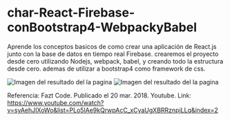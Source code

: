 # char-React-Firebase-conBootstrap4-WebpackyBabel
Aprende los conceptos basicos de como crear una aplicación de React.js junto con la base de datos en tiempo real Firebase. crearemos el proyecto desde cero utilizando Nodejs, webpack, babel, y creando todo la estructura desde cero. ademas de utilizar a bootstrap4 como framework de css.

![Imagen del resultado del la pagina](https://raw.githubusercontent.com/yamil16/char-React-Firebase-conBootstrap4-WebpackyBabel/branch/path/to/ResultadoApp.png) 
![Imagen del resultado del la pagina](https://raw.githubusercontent.com/yamil16/char-React-Firebase-conBootstrap4-WebpackyBabel/ResultadoApp.png) 

Referencia:
Fazt Code. Publicado el 20 mar. 2018. Youtube. 
Link: https://www.youtube.com/watch?v=syAehJIXoWo&list=PLo5lAe9kQrwpAcC_xCyaUgXBRRznpjLLq&index=2